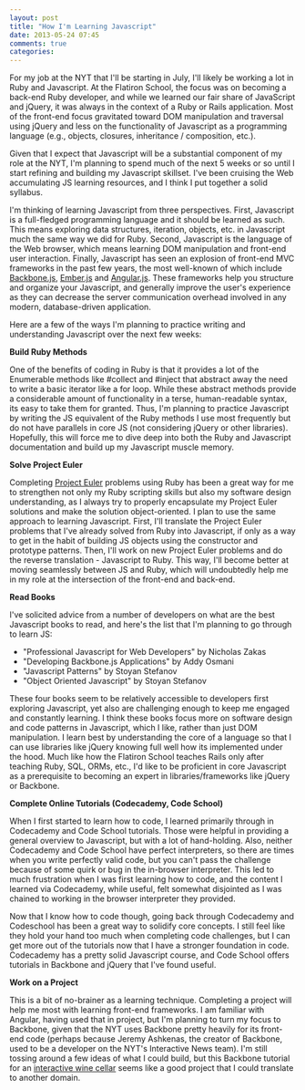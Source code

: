 ```yaml
---
layout: post
title: "How I'm Learning Javascript"
date: 2013-05-24 07:45
comments: true
categories: 
---
```


For my job at the NYT that I'll be starting in July, I'll likely be working a lot in Ruby and Javascript. At the Flatiron School, the focus was on becoming a back-end Ruby developer, and while we learned our fair share of JavaScript and jQuery, it was always in the context of a Ruby or Rails application. Most of the front-end focus gravitated toward DOM manipulation and traversal using jQuery and less on the functionality of Javascript as a programming language (e.g., objects, closures, inheritance / composition, etc.).

<!--more-->

Given that I expect that Javascript will be a substantial component of my role at the NYT, I'm planning to spend much of the next 5 weeks or so until I start refining and building my Javascript skillset. I've been cruising the Web accumulating JS learning resources, and I think I put together a solid syllabus. 

I'm thinking of learning Javascript from three perspectives. First, Javascript is a full-fledged programming language and it should be learned as such. This means exploring data structures, iteration, objects, etc. in Javascript much the same way we did for Ruby. Second, Javascript is the language of the Web browser, which means learning DOM manipulation and front-end user interaction. Finally, Javascript has seen an explosion of front-end MVC frameworks in the past few years, the most well-known of which include <a href="http://backbonejs.org/" target="_blank">Backbone.js</a>, <a href="http://emberjs.com/" target="_blank">Ember.js</a> and <a href="http://angularjs.org/" target="_blank">Angular.js</a>. These frameworks help you structure and organize your Javascript, and generally improve the user's experience as they can decrease the server communication overhead involved in any modern, database-driven application.

Here are a few of the ways I'm planning to practice writing and understanding Javascript over the next few weeks:

<strong>Build Ruby Methods</strong>

One of the benefits of coding in Ruby is that it provides a lot of the Enumerable methods like #collect and #inject that abstract away the need to write a basic iterator like a for loop. While these abstract methods provide a considerable amount of functionality in a terse, human-readable syntax, its easy to take them for granted. Thus, I'm planning to practice Javascript by writing the JS equivalent of the Ruby methods I use most frequently but do not have parallels in core JS (not considering jQuery or other libraries). Hopefully, this will force me to dive deep into both the Ruby and Javascript documentation and build up my Javascript muscle memory.

<strong>Solve Project Euler</strong>

Completing <a href="http://projecteuler.net" target="_blank">Project Euler</a> problems using Ruby has been a great way for me to strengthen not only my Ruby scripting skills but also my software design understanding, as I always try to properly encapsulate my Project Euler solutions and make the solution object-oriented. I plan to use the same approach to learning Javascript. First, I'll translate the Project Euler problems that I've already solved from Ruby into Javascript, if only as a way to get in the habit of building JS objects using the constructor and prototype patterns. Then, I'll work on new Project Euler problems and do the reverse translation - Javascript to Ruby. This way, I'll become better at moving seamlessly between JS and Ruby, which will undoubtedly help me in my role at the intersection of the front-end and back-end.

<strong>Read Books</strong>

I've solicited advice from a number of developers on what are the best Javascript books to read, and here's the list that I'm planning to go through to learn JS:

* "Professional Javascript for Web Developers" by Nicholas Zakas
* "Developing Backbone.js Applications" by Addy Osmani
* "Javascript Patterns" by Stoyan Stefanov
* "Object Oriented Javascript" by Stoyan Stefanov

These four books seem to be relatively accessible to developers first exploring Javascript, yet also are challenging enough to keep me engaged and constantly learning. I think these books focus more on software design and code patterns in Javascript, which I like, rather than just DOM manipulation. I learn best by understanding the core of a language so that I can use libraries like jQuery knowing full well how its implemented under the hood. Much like how the Flatiron School teaches Rails only after teaching Ruby, SQL, ORMs, etc., I'd like to be proficient in core Javascript as a prerequisite to becoming an expert in libraries/frameworks like jQuery or Backbone.

<strong>Complete Online Tutorials (Codecademy, Code School)</strong>

When I first started to learn how to code, I learned primarily through in Codecademy and Code School tutorials. Those were helpful in providing a general overview to Javascript, but with a lot of hand-holding. Also, neither Codecademy and Code School have perfect interpreters, so there are times when you write perfectly valid code, but you can't pass the challenge because of some quirk or bug in the in-browser interpreter. This led to much frustration when I was first learning how to code, and the content I learned via Codecademy, while useful, felt somewhat disjointed as I was chained to working in the browser interpreter they provided. 

Now that I know how to code though, going back through Codecademy and Codeschool has been a great way to solidify core concepts. I still feel like they hold your hand too much when completing code challenges, but I can get more out of the tutorials now that I have a stronger foundation in code. Codecademy has a pretty solid Javascript course, and Code School offers tutorials in Backbone and jQuery that I've found useful.

<strong>Work on a Project</strong>

This is a bit of no-brainer as a learning technique. Completing a project will help me most with learning front-end frameworks. I am familiar with Angular, having used that in project, but I'm planning to turn my focus to Backbone, given that the NYT uses Backbone pretty heavily for its front-end code (perhaps because Jeremy Ashkenas, the creator of Backbone, used to be a developer on the NYT's Interactive News team). I'm still tossing around a few ideas of what I could build, but this Backbone tutorial for an <a href="http://coenraets.org/blog/2011/12/backbone-js-wine-cellar-tutorial-part-1-getting-started/" target="_blank">interactive wine cellar</a> seems like a good project that I could translate to another domain.

